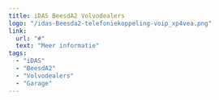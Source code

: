 ```yaml
---
title: iDAS BeesdA2 Volvodealers
logo: "/idas-Beesda2-telefoniekoppeling-voip_xp4vea.png"
link:
  url: "#"
  text: "Meer informatie"
tags:
  - "iDAS"
  - "BeesdA2"
  - "Volvodealers"
  - "Garage"
---
```

